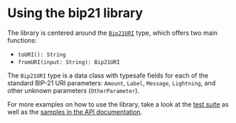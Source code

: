 # Using the bip21 library

The library is centered around the [`Bip21URI`](./api/bip21/org.bitcointools.bip21/-bip21-u-r-i/index.html) type, which offers two main functions: 

- `toURI(): String`
- `fromURI(input: String): Bip21URI`

The `Bip21URI` type is a data class with typesafe fields for each of the standard BIP-21 URI parameters: `Amount`, `Label`, `Message`, `Lightning`, and other unknown parameters (`OtherParameter`).

For more examples on how to use the library, take a look at the [test suite] as well as the [samples in the API documentation].

[test suite]: https://github.com/kotlin-bitcoin-tools/bip21/tree/master/src/commonTest/kotlin/org/bitcointools/bip21
[samples in the API documentation]: ./api/bip21/org.bitcointools.bip21/-bip21-u-r-i/index.html
